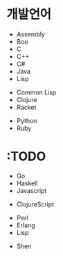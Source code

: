 개발언어
============================

* Assembly
* Boo
* C
* C++
* C#
* Java
* Lisp
 - Common Lisp
 - Clojure
 - Racket
* Python
* Ruby

# :TODO
* Go
* Haskell
* Javascript
 - ClojureScript
* Perl
* Erlang
* Lisp
 - Shen
 